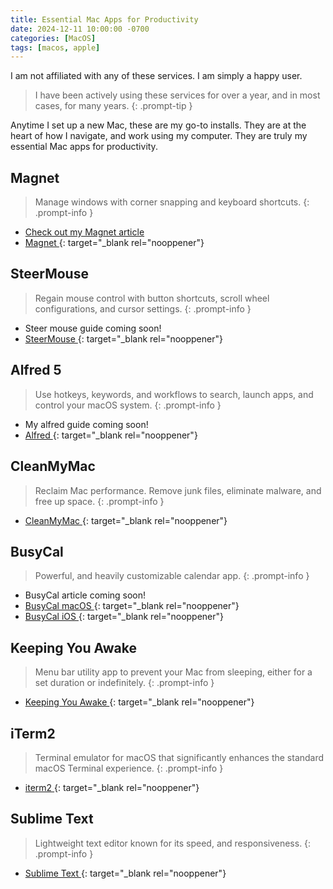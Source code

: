 ```yaml
---
title: Essential Mac Apps for Productivity
date: 2024-12-11 10:00:00 -0700
categories: [MacOS]
tags: [macos, apple]
---
```

I am not affiliated with any of these services. I am simply a happy user.

>I have been actively using these services for over a year, and in most cases, for many years.
{: .prompt-tip }

Anytime I set up a new Mac, these are my go-to installs. They are at the heart of how I navigate, and work using my computer. They are truly my essential Mac apps for productivity.

## Magnet 
>Manage windows with corner snapping and keyboard shortcuts.
{: .prompt-info }
- [Check out my Magnet article](https://documentation.jnury.com/posts/magnet-superior-window-management-for-productivity)
- [Magnet <i class="fa fa-external-link" style="font-size: 0.8em; color: inherit;"></i>](https://magnet.crowdcafe.com){: target="_blank rel="nooppener"}

## SteerMouse
>Regain mouse control with button shortcuts, scroll wheel configurations, and cursor settings.
{: .prompt-info }
- Steer mouse guide coming soon!
- [SteerMouse <i class="fa fa-external-link" style="font-size: 0.8em; color: inherit;"></i>](https://plentycom.jp/en/steermouse/){: target="_blank rel="nooppener"}

## Alfred 5
>Use hotkeys, keywords, and workflows to search, launch apps, and control your macOS system.
{: .prompt-info }
- My alfred guide coming soon!
- [Alfred <i class="fa fa-external-link" style="font-size: 0.8em; color: inherit;"></i>](https://www.alfredapp.com){: target="_blank rel="nooppener"}

## CleanMyMac
>Reclaim Mac performance. Remove junk files, eliminate malware, and free up space.
{: .prompt-info }
- [CleanMyMac <i class="fa fa-external-link" style="font-size: 0.8em; color: inherit;"></i>](https://cleanmymac.com){: target="_blank rel="nooppener"}

## BusyCal
>Powerful, and heavily customizable calendar app.
{: .prompt-info }
- BusyCal article coming soon!
- [BusyCal macOS <i class="fa fa-external-link" style="font-size: 0.8em; color: inherit;"></i>](https://www.busymac.com/busycal){: target="_blank rel="nooppener"}
- [BusyCal iOS <i class="fa fa-external-link" style="font-size: 0.8em; color: inherit;"></i>](https://apps.apple.com/us/app/busycal-calendar-tasks/id1035689743){: target="_blank rel="nooppener"}


## Keeping You Awake
>Menu bar utility app to prevent your Mac from sleeping, either for a set duration or indefinitely.
{: .prompt-info }
- [Keeping You Awake <i class="fa fa-external-link" style="font-size: 0.8em; color: inherit;"></i>](https://keepingyouawake.app){: target="_blank rel="nooppener"}

## iTerm2
>Terminal emulator for macOS that significantly enhances the standard macOS Terminal experience.
{: .prompt-info }
- [iterm2 <i class="fa fa-external-link" style="font-size: 0.8em; color: inherit;"></i>](https://iterm2.com){: target="_blank rel="nooppener"}

## Sublime Text
>Lightweight text editor known for its speed, and responsiveness.
{: .prompt-info }
- [Sublime Text <i class="fa fa-external-link" style="font-size: 0.8em; color: inherit;"></i>](https://www.sublimetext.com){: target="_blank rel="nooppener"}
